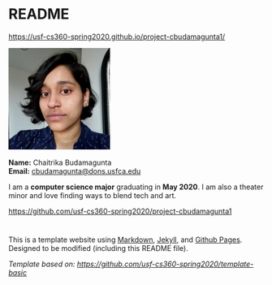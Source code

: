 # README
https://usf-cs360-spring2020.github.io/project-cbudamagunta1/

![Profile Image](chaitrika.jpeg)

**Name:** Chaitrika Budamagunta   
**Email:** <cbudamagunta@dons.usfca.edu>

I am a **computer science major** graduating in **May 2020**. I am also a theater minor and love finding ways to blend tech and art.

https://github.com/usf-cs360-spring2020/project-cbudamagunta1

#   

This is a template website using [Markdown](https://guides.github.com/features/mastering-markdown/), [Jekyll](https://jekyllrb.com/), and [Github Pages](https://pages.github.com/). Designed to be modified (including this README file).

*Template based on: <https://github.com/usf-cs360-spring2020/template-basic>*
